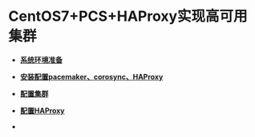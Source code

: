 # CentOS7+PCS+HAProxy实现高可用集群



- [**系统环境准备**](haproxy\env.md)

- [**安装配置pacemaker、corosync、HAProxy**](haproxy\setup.md)

- [**配置集群**](haproxy\clusterconfig.md)

- [**配置HAProxy**](haproxy\haproxyconfig.md)

- ​

  ​











